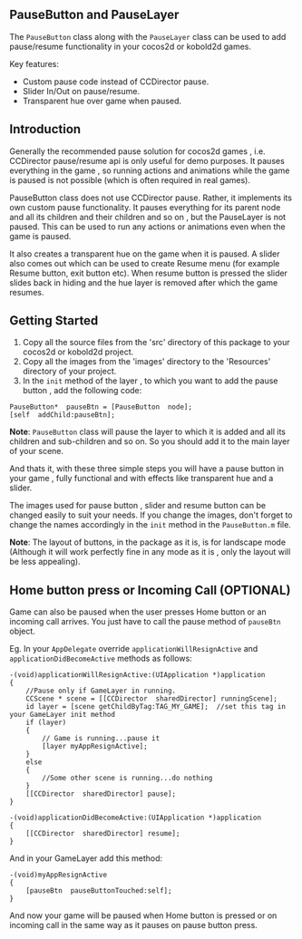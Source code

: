 PauseButton and PauseLayer
--------------------------
The `PauseButton` class along with the `PauseLayer` class can be used to add pause/resume functionality in your cocos2d or kobold2d games.

Key features:
   * Custom pause code instead of CCDirector pause.
   * Slider In/Out on pause/resume.
   * Transparent hue over game when paused.

Introduction
-----------
Generally the recommended pause solution for cocos2d games , i.e. CCDirector pause/resume api is only useful for demo purposes. It pauses everything in the game , so running actions and animations while the game is paused is not possible (which is often required in real games).

PauseButton class does not use CCDirector pause. Rather, it implements its own custom pause functionality. It pauses everything for its parent node and all its children and their children and so on , but the PauseLayer is not paused. This can be used to run any actions or animations even when the game is paused.

It also creates a transparent hue on the game when it is paused. A slider also comes out which can be used to create Resume menu (for example Resume button, exit button etc). When resume button is pressed the slider slides back in hiding and the hue layer is removed after which the game resumes.

Getting Started
---------------
1. Copy all the source files from the 'src' directory of this package to your cocos2d or kobold2d project.
2. Copy all the images from the 'images' directory to the 'Resources' directory of your project.
3. In the `init` method of the layer , to which you want to add the pause button , add the following code:

```objc
PauseButton*  pauseBtn = [PauseButton  node];
[self  addChild:pauseBtn];
```

**Note**: `PauseButton` class will pause the layer to which it is added and all its children and sub-children and so on.
So you should add it to the main layer of your scene.

And thats it, with these three simple steps you will have a pause button in your game , fully functional and with effects like transparent hue and a slider.

The images used for pause button , slider and resume button can be changed easily to suit your needs.
If you change the images, don't forget to change the names accordingly in the `init` method in the `PauseButton.m` file.

**Note**: The layout of buttons, in the package as it is, is for landscape mode (Although it will work perfectly fine in any mode as it is , only the layout will be less appealing).

Home button press or Incoming Call (OPTIONAL)
---------------------------------------------
Game can also be paused when the user presses Home button or an incoming call arrives.
You just have to call the pause method of `pauseBtn` object.

Eg.  In your `AppDelegate` override `applicationWillResignActive` and `applicationDidBecomeActive` methods as follows:
```objc
-(void)applicationWillResignActive:(UIApplication *)application
{
    //Pause only if GameLayer in running.
    CCScene * scene = [[CCDirector  sharedDirector] runningScene];
    id layer = [scene getChildByTag:TAG_MY_GAME];  //set this tag in your GameLayer init method
    if (layer)
    {
        // Game is running...pause it
        [layer myAppResignActive];
    }
    else
    {
        //Some other scene is running...do nothing
    }
    [[CCDirector  sharedDirector] pause];
}

-(void)applicationDidBecomeActive:(UIApplication *)application
{
    [[CCDirector  sharedDirector] resume];
}
```
And in your GameLayer add this method:
```objc
-(void)myAppResignActive
{
    [pauseBtn  pauseButtonTouched:self];
}
```

And now your game will be paused when Home button is pressed or on incoming call in the same way as it pauses on pause button press.
